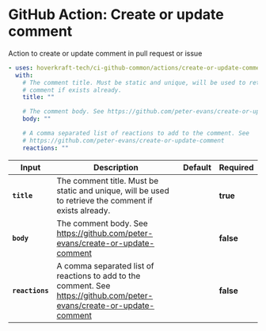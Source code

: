 <!-- start title -->

# GitHub Action: Create or update comment

<!-- end title -->
<!-- start description -->

Action to create or update comment in pull request or issue

<!-- end description -->
<!-- start contents -->
<!-- end contents -->
<!-- start usage -->

```yaml
- uses: hoverkraft-tech/ci-github-common/actions/create-or-update-comment@v0.3.0
  with:
    # The comment title. Must be static and unique, will be used to retrieve the
    # comment if exists already.
    title: ""

    # The comment body. See https://github.com/peter-evans/create-or-update-comment
    body: ""

    # A comma separated list of reactions to add to the comment. See
    # https://github.com/peter-evans/create-or-update-comment
    reactions: ""
```

<!-- end usage -->
<!-- start inputs -->

| **Input**                  | **Description**                                                                                                        | **Default** | **Required** |
| -------------------------- | ---------------------------------------------------------------------------------------------------------------------- | ----------- | ------------ |
| **<code>title</code>**     | The comment title. Must be static and unique, will be used to retrieve the comment if exists already.                  |             | **true**     |
| **<code>body</code>**      | The comment body. See https://github.com/peter-evans/create-or-update-comment                                          |             | **false**    |
| **<code>reactions</code>** | A comma separated list of reactions to add to the comment. See https://github.com/peter-evans/create-or-update-comment |             | **false**    |

<!-- end inputs -->
<!-- start outputs -->
<!-- end outputs -->
<!-- start [.github/ghadocs/examples/] -->
<!-- end [.github/ghadocs/examples/] -->
